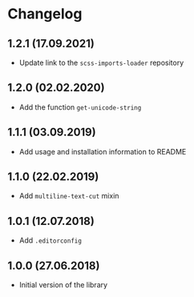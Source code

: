 # Changelog

## 1.2.1 (17.09.2021)

- Update link to the `scss-imports-loader` repository

## 1.2.0 (02.02.2020)

- Add the function `get-unicode-string`

## 1.1.1 (03.09.2019)

- Add usage and installation information to README

## 1.1.0 (22.02.2019)

- Add `multiline-text-cut` mixin

## 1.0.1 (12.07.2018)

- Add `.editorconfig`

## 1.0.0 (27.06.2018)

- Initial version of the library

